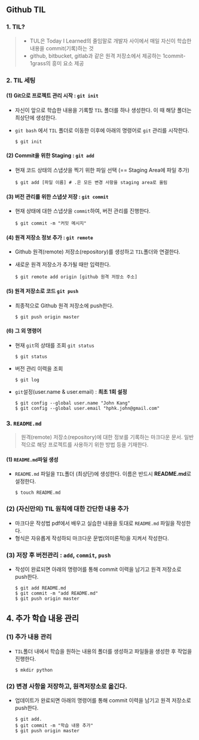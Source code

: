 ## Github TIL

### 1. TIL?

> * TUL은 Today I Learned의 줄임말로 개발자 사이에서 매일 자신이 학습한 내용을 commit(기록)하는 것
> * github, bitbucket, gitlab과 같은 원격 저장소에서 제공하는 1commit-1grass의 흥미 요소 제공



### 2. TIL 세팅

#### (1) Git으로 프로젝트 관리 시작 : `git init`

* 자신이 앞으로 학습한 내용을 기록할 `TIL` 폴더를 하나 생성한다. 이 때 해당 폴더는 최상단에 생성한다.

* `git bash` 에서 `TIL` 폴더로 이동한 이후에 아래의 명령어로 `git` 관리를 시작한다.

  ~~~ shell
  $ git init
  ~~~

  

#### (2) Commit을 위한 Staging : `git add`

* 현재 코드 상태의 스냅샷을 찍기 위한 파일 선택 (== Staging Area에 파일 추가)

  ```shell
  $ git add [파일 이름] # .은 모든 변경 사항을 staging area로 올림
  ```

  

#### (3) 버전 관리를 위한 스냅샷 저장 : `git commit`

* 현재 상태에 대한 스냅샷을 `commit`하여, 버전 관리를 진행한다.

  ~~~shell
  $ git commit -m "커밋 메시지"
  ~~~

  

#### (4) 원격 저장소 정보 추가 : `git remote`

* Github 원격(remote) 저장소(repository)를 생성하고 `TIL`폴더와 연결한다.

* 새로운 원격 저장소가 추가될 때만 입력한다.

  ~~~SHELL
  $ git remote add origin [github 원격 저장소 주소]
  ~~~

  

 

#### (5) 원격 저장소로 코드 `git push`

* 최종적으로 Github 원격 저장소에 push한다.

  ```shell
  $ git push origin master
  ```

  

#### (6) 그 외 명령어

* 현재 `git`의 상태를 조회 `git status`

  ~~~shell
  $ git status
  ~~~

* 버전 관리 이력을 조회

  ~~~shell
  $ git log
  ~~~

* `git`설정(user.name & user.email) : **최초 1회 설정**

  ~~~shell
  $ git config --global user.name "John Kang"
  $ git config --global user.email "hphk.john@gmail.com"
  ~~~



### 3. `README.md`

> 원격(remote) 저장소(repository)에 대한 정보를 기록하는 마크다운 문서. 일반적으로 해당 프로젝트를 사용하기 위한 방법 등을 기재한다.



#### (1) `README.md`파일 생성

* `README.md` 파일을 `TIL`폴더 (최상단)에 생성한다. 이름은 반드시 **README.md**로 설정한다.

  ``` shell
  $ touch README.md
  ```



### (2) (자신만의) TIL 원칙에 대한 간단한 내용 추가

* 마크다운 작성법 pdf에서 배우고 실습한 내용을 토대로 `README.md` 파일을 작성한다.
* 형식은 자유롭게 작성하되 마크다운 문법(의미론적)을 지켜서 작성한다.



### (3) 저장 후 버전관리 : `add`, `commit`, `push`

* 작성이 완료되면 아래의 명령어를 통해 commit 이력을 남기고 원격 저장소로 push한다.

  ~~~shell
  $ git add README.md
  $ git commit -m "add README.md"
  $ git push origin master
  ~~~



## 4. 추가 학습 내용 관리

### (1) 추가 내용 관리

* `TIL`폴더 내에서 학습을 원하는 내용의 폴더를 생성하고 파일들을 생성한 후 작업을 진행한다.

  ~~~SHELL
  $ mkdir python
  ~~~



### (2) 변경 사항을 저장하고, 원격저장소로 옮긴다.

* 업데이트가 완료되면 아래의 명령어를 통해 commit 이력을 남기고 원격 저장소로 push한다.

  ~~~ shell
  $ git add.
  $ git commit -m "학습 내용 추가"
  $ git push origin master
  ~~~

  